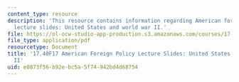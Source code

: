 ```yaml
---
content_type: resource
description: 'This resource contains information regarding American foreign policy
  lecture slides: United States and world war II.'
file: https://ol-ocw-studio-app-production.s3.amazonaws.com/courses/17-40-american-foreign-policy-past-present-and-future-fall-2017/e0873f56b92ebc5a5f74942bd4d68754_MIT17_40F17_WorldWarII.pdf
file_type: application/pdf
resourcetype: Document
title: '17.40F17 American Foreign Policy Lecture Slides: United States and World War
  II'
uid: e0873f56-b92e-bc5a-5f74-942bd4d68754
---
```

